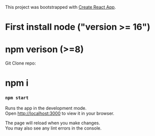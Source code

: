 This project was bootstrapped with [Create React App](https://github.com/facebook/create-react-app).

# First install node ("version >= 16")
# npm verison (>=8)

Git Clone repo:

# npm i

### `npm start`

Runs the app in the development mode.\
Open [http://localhost:3000](http://localhost:3000) to view it in your browser.

The page will reload when you make changes.\
You may also see any lint errors in the console.

